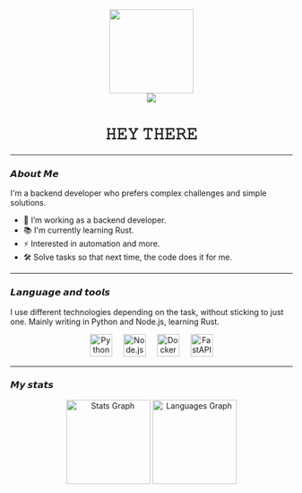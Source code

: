 <div align="center">
  <img height="150" src="https://media.tenor.com/E8ihcPJQxpsAAAAi/coffee-skeleton.gif" />
</div>

<div align="center">
  <img src="https://visitor-badge.laobi.icu/badge?page_id=habo3hnk.habo3hnk&" />
</div>

<h1 align="center">𝙷𝙴𝚈 𝚃𝙷𝙴𝚁𝙴</h1>


---
### 𝘼𝙗𝙤𝙪𝙩 𝙈𝙚 

I'm a backend developer who prefers complex challenges and simple solutions.  

- 🔭 I’m working as a backend developer.  
- 📚 I'm currently learning Rust.  
- ⚡ Interested in automation and more.  
- 🛠 Solve tasks so that next time, the code does it for me.


---
### 𝙇𝙖𝙣𝙜𝙪𝙖𝙜𝙚 𝙖𝙣𝙙 𝙩𝙤𝙤𝙡𝙨  

I use different technologies depending on the task, without sticking to just one. Mainly writing in Python and Node.js, learning Rust.  

<div align="center">
  <img src="https://cdn.jsdelivr.net/gh/devicons/devicon/icons/python/python-original.svg" height="40" alt="Python" />
  <img width="12" />
  <img src="https://cdn.jsdelivr.net/gh/devicons/devicon/icons/nodejs/nodejs-original.svg" height="40" alt="Node.js" />
  <img width="12" />
  <img src="https://cdn.jsdelivr.net/gh/devicons/devicon/icons/docker/docker-plain-wordmark.svg" height="40" alt="Docker" />
  <img width="12" />
  <img src="https://cdn.jsdelivr.net/gh/devicons/devicon/icons/fastapi/fastapi-original.svg" height="40" alt="FastAPI" />
</div>


---
### 𝙈𝙮 𝙨𝙩𝙖𝙩𝙨

<div align="center">
  <img src="https://github-readme-stats.vercel.app/api?username=habo3hnk&hide_title=true&hide_rank=true&show_icons=true&include_all_commits=false&count_private=false&disable_animations=false&theme=tokyonight&locale=en&hide_border=true&order=1" height="150" alt="Stats Graph" />
  <img src="https://github-readme-stats.vercel.app/api/top-langs?username=habo3hnk&locale=en&hide_title=true&layout=compact&card_width=320&langs_count=10&theme=tokyonight&hide_border=true&order=2" height="150" alt="Languages Graph" />
</div>
